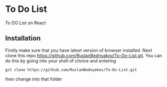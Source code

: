 # To Do List
To DO List on React


## Installation
Firstly make sure that you have latest version of browser installed. 
Next clone this repo https://github.com/RuslanBednyakov/To-Do-List.git. You can do this by going into your shell of choice and entering
```
git clone https://github.com/RuslanBednyakov/To-Do-List.git
```
then change into that folder
